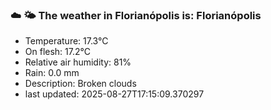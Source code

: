 ### ☁️ 🌤️  The weather in Florianópolis is: Florianópolis

- Temperature: 17.3°C
- On flesh: 17.2°C
- Relative air humidity: 81%
- Rain: 0.0 mm
- Description: Broken clouds
- last updated: 2025-08-27T17:15:09.370297

